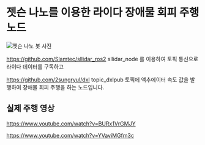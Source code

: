 # 젯슨 나노를 이용한 라이다 장애물 회피 주행 노드

![젯슨 나노 봇 사진](https://files.catbox.moe/i01txv.png)

https://github.com/Slamtec/sllidar_ros2 
sllidar_node 를 이용하여 토픽 통신으로 라이다 데이터를 구독하고

https://github.com/2sungryul/dxl
topic_dxlpub 토픽에 액추에이터 속도 값을 발행하여 장애물 회피 주행을 하는 노드입니다.

## 실제 주행 영상

https://www.youtube.com/watch?v=BURx1VrGMJY

https://www.youtube.com/watch?v=YVaviMGfm3c

